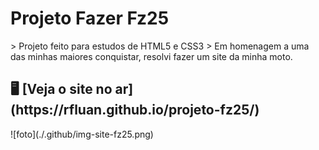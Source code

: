 <h1>Projeto Fazer Fz25</h1>
> Projeto feito para estudos de HTML5 e CSS3
> Em homenagem a uma das minhas maiores conquistar, resolvi fazer um site da minha moto.

<h2>🖥️ [Veja o site no ar](https://rfluan.github.io/projeto-fz25/)</h2>
![foto](./.github/img-site-fz25.png)